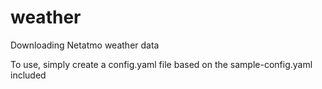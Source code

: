# weather
Downloading Netatmo weather data

To use, simply create a config.yaml file based on the sample-config.yaml included
